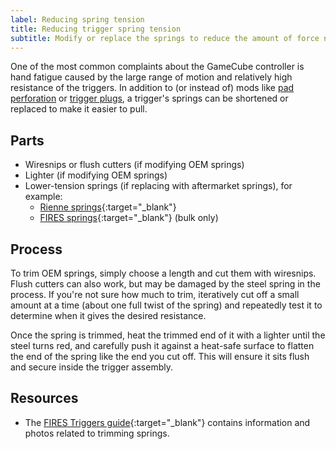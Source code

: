 ```yaml
---
label: Reducing spring tension
title: Reducing trigger spring tension
subtitle: Modify or replace the springs to reduce the amount of force needed to press the trigger.
---
```


One of the most common complaints about the GameCube controller is hand fatigue caused by the large range of motion and relatively high resistance of the triggers. In addition to (or instead of) mods like [pad perforation](/compendium/triggers/mods/pad-perforation) or [trigger plugs](/compendium/triggers/mods/plugs), a trigger's springs can be shortened or replaced to make it easier to pull.

## Parts

- Wiresnips or flush cutters (if modifying OEM springs)
- Lighter (if modifying OEM springs)
- Lower-tension springs (if replacing with aftermarket springs), for example:
  - [Rienne springs](https://www.riennecustoms.com/shop/aftermarket-gamecube-controller-trigger-springs-set-of-2-pre-lubed/){:target="\_blank"}
  - [FIRES springs](https://www.thespringstore.com/pc017-453-12300-sst-1500-c-n-in.html){:target="\_blank"} (bulk only)

## Process

To trim OEM springs, simply choose a length and cut them with wiresnips. Flush cutters can also work, but may be damaged by the steel spring in the process. If you're not sure how much to trim, iteratively cut off a small amount at a time (about one full twist of the spring) and repeatedly test it to determine when it gives the desired resistance.

Once the spring is trimmed, heat the trimmed end of it with a lighter until the steel turns red, and carefully push it against a heat-safe surface to flatten the end of the spring like the end you cut off. This will ensure it sits flush and secure inside the trigger assembly.

## Resources

- The [FIRES Triggers guide](https://firescc.com/mod-guides#/fires-triggers-stage-1){:target="\_blank"} contains information and photos related to trimming springs.
